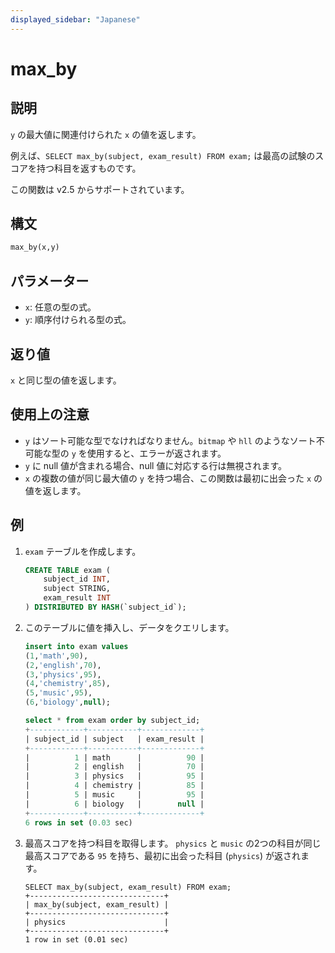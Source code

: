 ```yaml
---
displayed_sidebar: "Japanese"
---
```


# max_by

## 説明

`y` の最大値に関連付けられた `x` の値を返します。

例えば、`SELECT max_by(subject, exam_result) FROM exam;` は最高の試験のスコアを持つ科目を返すものです。

この関数は v2.5 からサポートされています。

## 構文

```Haskell
max_by(x,y)
```

## パラメーター

- `x`: 任意の型の式。
- `y`: 順序付けられる型の式。

## 返り値

`x` と同じ型の値を返します。

## 使用上の注意

- `y` はソート可能な型でなければなりません。`bitmap` や `hll` のようなソート不可能な型の `y` を使用すると、エラーが返されます。
- `y` に null 値が含まれる場合、null 値に対応する行は無視されます。
- `x` の複数の値が同じ最大値の `y` を持つ場合、この関数は最初に出会った `x` の値を返します。

## 例

1. `exam` テーブルを作成します。

    ```SQL
    CREATE TABLE exam (
        subject_id INT,
        subject STRING,
        exam_result INT
    ) DISTRIBUTED BY HASH(`subject_id`);
    ```

2. このテーブルに値を挿入し、データをクエリします。

    ```SQL
    insert into exam values
    (1,'math',90),
    (2,'english',70),
    (3,'physics',95),
    (4,'chemistry',85),
    (5,'music',95),
    (6,'biology',null);

    select * from exam order by subject_id;
    +------------+-----------+-------------+
    | subject_id | subject   | exam_result |
    +------------+-----------+-------------+
    |          1 | math      |          90 |
    |          2 | english   |          70 |
    |          3 | physics   |          95 |
    |          4 | chemistry |          85 |
    |          5 | music     |          95 |
    |          6 | biology   |        null |
    +------------+-----------+-------------+
    6 rows in set (0.03 sec)
    ```

3. 最高スコアを持つ科目を取得します。
   `physics` と `music` の2つの科目が同じ最高スコアである `95` を持ち、最初に出会った科目 (`physics`) が返されます。

    ```Plain
    SELECT max_by(subject, exam_result) FROM exam;
    +------------------------------+
    | max_by(subject, exam_result) |
    +------------------------------+
    | physics                      |
    +------------------------------+
    1 row in set (0.01 sec)
    ```